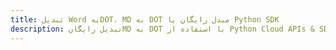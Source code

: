 ---title: تبدیل Word بهDOT، MD به DOT مبدل رایگان یا Python SDKdescription: تبدیل رایگانMD به DOT با استفاده از Python Cloud APIs & SDK. همچنین اسناد Microsoft Word و OpenOffice را در Cloud ایجاد، ویرایش و رندر کنید.---